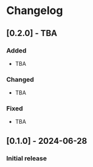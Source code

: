 # Changelog

## [0.2.0] - TBA   
### Added
- TBA

### Changed
- TBA

### Fixed
- TBA

## [0.1.0] - 2024-06-28
### Initial release
